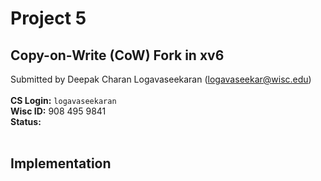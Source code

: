 # **Project 5**

## **Copy-on-Write (CoW) Fork in xv6**

Submitted by Deepak Charan Logavaseekaran (logavaseekar@wisc.edu)
<br> <br>
**CS Login:** ```logavaseekaran```
<br>
**Wisc ID:** 908 495 9841
<br>
**Status:** 
<br> <br>

## **Implementation**